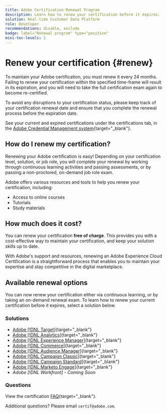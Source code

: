 ```yaml
---
title: Adobe Certification Renewal Program
description: Learn how to renew your certification before it expires.
solution: Real-time Customer Data Platform
role: Developer
recommendations: disable, exclude
badge: label="Renewal program" type="positive"
mini-toc-levels: 1
---
```

# Renew your certification {#renew}

To maintain your Adobe certification, you must renew it every 24 months. Failing to renew your certification within the specified time-frame will result in its expiration, and you will need to take the full certification exam again to become re-certified. 

To avoid any disruptions to your certification status, please keep track of your certification renewal date and ensure that you complete the renewal process before the expiration date. 

See your current and expired certifications under the certifications tab, in the [Adobe Credential Management system](https://www.certmetrics.com/adobe/candidate/cert_summary.aspx){target="_blank"}.

## How do I renew my certification?

Renewing your Adobe certification is easy! Depending on your certification level, solution, or job role, you will complete your renewal by working through continuous learning activities and passing assessments, or by passing a non-proctored, on-demand job role exam. 

Adobe offers various resources and tools to help you renew your certification, including:

* Access to online courses
* Tutorials
* Study materials

## How much does it cost?

You can renew your certification **free of charge**. This provides you with a cost-effective way to maintain your certification, and keep your solution skills up to date.

With Adobe's support and resources, renewing an Adobe Experience Cloud Certification is a straightforward process that enables you to maintain your expertise and stay competitive in the digital marketplace.

## Available renewal options

You can now renew your certification either via continuous learning, or by taking an on-demand renewal exam. To learn how to renew your current certification before it expires, select a solution below.

### Solutions

* [Adobe [!DNL Target]](https://experienceleague.adobe.com/docs/certification/certification/technical-certifications/at/at-renew.html?lang=en){target="_blank"} 
* [Adobe [!DNL Analytics]](https://experienceleague.adobe.com/docs/certification/certification/technical-certifications/aa/aa-renew.html?lang=en){target="_blank"}
* [Adobe [!DNL Experience Manager]](https://experienceleague.adobe.com/docs/certification/certification/technical-certifications/aem/aem-renew.html?lang=en){target="_blank"}
* [Adobe [!DNL Commerce]](https://experienceleague.adobe.com/docs/certification/certification/technical-certifications/ac/ac-renew.html?lang=en){target="_blank"}
* [Adobe [!DNL Audience Manager]](https://experienceleague.adobe.com/docs/certification/certification/technical-certifications/aam/aam-renew.html?lang=en){target="_blank"}
* [Adobe [!DNL Campaign Classic]](https://experienceleague.adobe.com/docs/certification/certification/technical-certifications/acc/acc-renew.html?lang=en){target="_blank"}
* [Adobe [!DNL Campaign Standard]](https://experienceleague.adobe.com/docs/certification/certification/technical-certifications/acs/acs-renew.html?lang=en){target="_blank"}
* [Adobe [!DNL Marketo Engage]](https://experienceleague.adobe.com/docs/certification/certification/technical-certifications/ame/ame-renew.html?lang=en){target="_blank"}
* _Adobe [!DNL Workfront] - Coming Soon_

### Questions

View the certification [FAQ](https://experienceleague.adobe.com/docs/certification/certification/faq.html?lang=en){target="_blank"}.

Additional questions? Please email `certif@adobe.com`.
